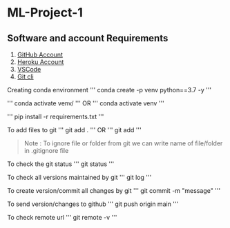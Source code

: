 # ML-Project-1

## Software and account Requirements

1. [GitHub Account](https://github.com/)
2. [Heroku Account](https://dashboard.heroku.com/login)
3. [VSCode](https://code.visualstudio.com/download)
4. [Git cli](https://git-scm.com/downloads)


Creating conda environment
'''
conda create -p venv python==3.7 -y
'''

'''
conda activate venv/
'''
OR
'''
conda activate venv
'''

'''
pip install -r requirements.txt
'''

To add files to git
'''
git add .
'''
OR
'''
git add <filename>
'''

>Note : To ignore file or folder from git we can write name of file/folder in .gitignore file

To check the git status
'''
git status
'''

To check all versions maintained by git
'''
git log
'''

To create version/commit all changes by git
'''
git commit -m "message"
'''

To send version/changes to github
'''
git push origin main
'''

To check remote url
'''
git remote -v
'''

